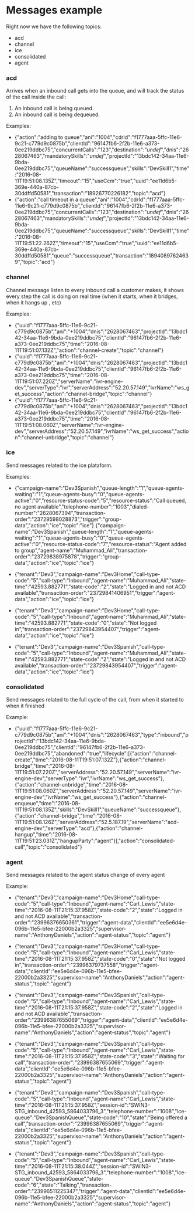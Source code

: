 # Messages example

Right now we have the following topics:
- acd
- channel
- ice
- consolidated
- agent

### acd
Arrives when an inbound call gets into the queue, and will track the status of the call inside the call:
1. An inbound call is being queued.
2. An inbound call is being dequeued.

Examples:
-  {"action":"adding to queue","ani":"1004","cdrId":"f1777aaa-5ffc-11e6-9c21-c779d9c0875b","clientId":"96147fb6-2f2b-11e6-a373-0ee219ddbc75","concurrentCalls":"123","destination":"_undef_","dnis":"2628067463","mandatorySkills":"_undef_","projectId":"13bdc142-34aa-11e6-9bda-0ee219ddbc75","queueName":"successqueue","skills":"DevSkill1","time":"2016-08-11T19:51:08.135Z","timeout":"15","useCcm":"true","uuid":"ee11d6b5-369e-440a-87cb-30ddffd50581","transaction":"18926770226182","topic":"acd"}
-  {"action":"call timeout in a queue","ani":"1004","cdrId":"f1777aaa-5ffc-11e6-9c21-c779d9c0875b","clientId":"96147fb6-2f2b-11e6-a373-0ee219ddbc75","concurrentCalls":"123","destination":"_undef_","dnis":"2628067463","mandatorySkills":"_undef_","projectId":"13bdc142-34aa-11e6-9bda-0ee219ddbc75","queueName":"successqueue","skills":"DevSkill1","time":"2016-08-11T19:51:22.262Z","timeout":"15","useCcm":"true","uuid":"ee11d6b5-369e-440a-87cb-30ddffd50581","queue":"successqueue","transaction":"18940897624639","topic":"acd"}

### channel
Channel message listen to every inbound call a customer makes, it shows every step the call is doing on real time (when it starts, when it bridges, when it hangs up , etc)

Examples:
- {"uuid":"f1777aaa-5ffc-11e6-9c21-c779d9c0875b","ani":"+1004","dnis":"2628067463","projectId":"13bdc142-34aa-11e6-9bda-0ee219ddbc75","clientId":"96147fb6-2f2b-11e6-a373-0ee219ddbc75","time":"2016-08-11T19:51:07.132Z","action":"channel-create","topic":"channel"}
- {"uuid":"f1777aaa-5ffc-11e6-9c21-c779d9c0875b","ani":"+1004","dnis":"2628067463","projectId":"13bdc142-34aa-11e6-9bda-0ee219ddbc75","clientId":"96147fb6-2f2b-11e6-a373-0ee219ddbc75","time":"2016-08-11T19:51:07.220Z","serverName":"ivr-engine-dev","serverType":"ivr","serverAddress":"52.20.57.149","ivrName":"ws_get_success","action":"channel-bridge","topic":"channel"}
- {"uuid":"f1777aaa-5ffc-11e6-9c21-c779d9c0875b","ani":"+1004","dnis":"2628067463","projectId":"13bdc142-34aa-11e6-9bda-0ee219ddbc75","clientId":"96147fb6-2f2b-11e6-a373-0ee219ddbc75","time":"2016-08-11T19:51:08.060Z","serverName":"ivr-engine-dev","serverAddress":"52.20.57.149","ivrName":"ws_get_success","action":"channel-unbridge","topic":"channel"}

### ice
Send messages related to the ice plataform.

Examples:
- {"campaign-name":"Dev3Spanish","queue-length":"1","queue-agents-waiting":"1","queue-agents-busy":"0","queue-agents-active":"0","resource-status-code":"5","resource-status":"Call queued, no agent available","telephone-number":"1003","dialed-number":"2628067394","transaction-order":"23729598028873","trigger":"group-data","action":"ice","topic":"ice"}
{"campaign-name":"Dev3Spanish","queue-length":"1","queue-agents-waiting":"1","queue-agents-busy":"0","queue-agents-active":"0","resource-status-code":"7","resource-status":"Agent added to group","agent-name":"Muhammad_Ali","transaction-order":"23729838975878","trigger":"group-data","action":"ice","topic":"ice"}

- {"tenant":"Dev3","campaign-name":"Dev3Home","call-type-code":"5","call-type":"Inbound","agent-name":"Muhammad_Ali","state-time":"42593.882771","state-code":"2","state":"Logged in and not ACD available","transaction-order":"23729841406951","trigger":"agent-data","action":"ice","topic":"ice"}

- {"tenant":"Dev3","campaign-name":"Dev3Home","call-type-code":"5","call-type":"Inbound","agent-name":"Muhammad_Ali","state-time":"42593.882771","state-code":"0","state":"Not logged in","transaction-order":"23729843954407","trigger":"agent-data","action":"ice","topic":"ice"}

- {"tenant":"Dev3","campaign-name":"Dev3Spanish","call-type-code":"5","call-type":"Inbound","agent-name":"Muhammad_Ali","state-time":"42593.882771","state-code":"2","state":"Logged in and not ACD available","transaction-order":"23729843954407","trigger":"agent-data","action":"ice","topic":"ice"}
### consolidated
Send messages related to the full cycle of the call, from when it started to when it finished

Example:
- {"uuid":"f1777aaa-5ffc-11e6-9c21-c779d9c0875b","ani":"+1004","dnis":"2628067463","type":"inbound","projectId":"13bdc142-34aa-11e6-9bda-0ee219ddbc75","clientId":"96147fb6-2f2b-11e6-a373-0ee219ddbc75","abandoned":"true","lifecycle":[{"action":"channel-create","time":"2016-08-11T19:51:07.132Z"},{"action":"channel-bridge","time":"2016-08-11T19:51:07.220Z","serverAddress":"52.20.57.149","serverName":"ivr-engine-dev","serverType":"ivr","ivrName":"ws_get_success"},{"action":"channel-unbridge","time":"2016-08-11T19:51:08.060Z","serverAddress":"52.20.57.149","serverName":"ivr-engine-dev","ivrName":"ws_get_success"},{"action":"channel-enqueue","time":"2016-08-11T19:51:08.135Z","skills":"DevSkill1","queueName":"successqueue"},{"action":"channel-bridge","time":"2016-08-11T19:51:08.126Z","serverAddress":"52.5.187.19","serverName":"acd-engine-dev","serverType":"acd"},{"action":"channel-hangup","time":"2016-08-11T19:51:23.031Z","hangupParty":"agent"}],"action":"consolidated-call","topic":"consolidated"}

### agent
Send messages related to the agent status change of every agent

Example:

- {"tenant":"Dev3","campaign-name":"Dev3Home","call-type-code":"5","call-type":"Inbound","agent-name":"Carl_Lewis","state-time":"2016-08-11T21:15:37.958Z","state-code":"2","state":"Logged in and not ACD available","transaction-order":"23996376650361","trigger":"agent-data","clientId":"ee5e6d4e-096b-11e5-bfee-22000b2a3325","supervisor-name":"AnthonyDaniels","action":"agent-status","topic":"agent"}

- {"tenant":"Dev3","campaign-name":"Dev3Home","call-type-code":"5","call-type":"Inbound","agent-name":"Carl_Lewis","state-time":"2016-08-11T21:15:37.958Z","state-code":"0","state":"Not logged in","transaction-order":"23996379737558","trigger":"agent-data","clientId":"ee5e6d4e-096b-11e5-bfee-22000b2a3325","supervisor-name":"AnthonyDaniels","action":"agent-status","topic":"agent"}

- {"tenant":"Dev3","campaign-name":"Dev3Spanish","call-type-code":"5","call-type":"Inbound","agent-name":"Carl_Lewis","state-time":"2016-08-11T21:15:37.958Z","state-code":"2","state":"Logged in and not ACD available","transaction-order":"23996387655069","trigger":"agent-data","clientId":"ee5e6d4e-096b-11e5-bfee-22000b2a3325","supervisor-name":"AnthonyDaniels","action":"agent-status","topic":"agent"}

- {"tenant":"Dev3","campaign-name":"Dev3Spanish","call-type-code":"5","call-type":"Inbound","agent-name":"Carl_Lewis","state-time":"2016-08-11T21:15:37.958Z","state-code":"3","state":"Waiting for call","transaction-order":"23996387655069","trigger":"agent-data","clientId":"ee5e6d4e-096b-11e5-bfee-22000b2a3325","supervisor-name":"AnthonyDaniels","action":"agent-status","topic":"agent"}

- {"tenant":"Dev3","campaign-name":"Dev3Spanish","call-type-code":"5","call-type":"Inbound","agent-name":"Carl_Lewis","state-time":"2016-08-11T21:15:37.958Z","session-id":"SWIN3-STG_inbound_42593_5864033796_3","telephone-number":"1008","ice-queue":"Dev3SpanishQueue","state-code":"10","state":"Being offered a call","transaction-order":"23996387655069","trigger":"agent-data","clientId":"ee5e6d4e-096b-11e5-bfee-22000b2a3325","supervisor-name":"AnthonyDaniels","action":"agent-status","topic":"agent"}

- {"tenant":"Dev3","campaign-name":"Dev3Spanish","call-type-code":"5","call-type":"Inbound","agent-name":"Carl_Lewis","state-time":"2016-08-11T21:15:38.044Z","session-id":"SWIN3-STG_inbound_42593_5864033796_3","telephone-number":"1008","ice-queue":"Dev3SpanishQueue","state-code":"6","state":"Talking","transaction-order":"23996511225347","trigger":"agent-data","clientId":"ee5e6d4e-096b-11e5-bfee-22000b2a3325","supervisor-name":"AnthonyDaniels","action":"agent-status","topic":"agent"}
